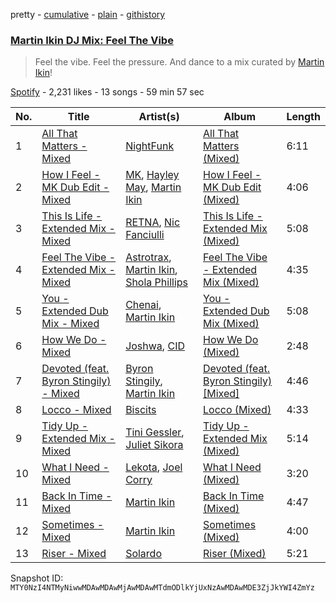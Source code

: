 pretty - [cumulative](/playlists/cumulative/37i9dQZF1DWTvdcM9QUiSL.md) - [plain](/playlists/plain/37i9dQZF1DWTvdcM9QUiSL) - [githistory](https://github.githistory.xyz/mackorone/spotify-playlist-archive/blob/main/playlists/plain/37i9dQZF1DWTvdcM9QUiSL)

### [Martin Ikin DJ Mix: Feel The Vibe](https://open.spotify.com/playlist/37i9dQZF1DWTvdcM9QUiSL)

> Feel the vibe\. Feel the pressure\. And dance to a mix curated by <a href="spotify:artist:7DhdJhd6DrxeJlUajwttd1">Martin Ikin</a>!

[Spotify](https://open.spotify.com/user/spotify) - 2,231 likes - 13 songs - 59 min 57 sec

| No. | Title | Artist(s) | Album | Length |
|---|---|---|---|---|
| 1 | [All That Matters \- Mixed](https://open.spotify.com/track/255sceeP31hFV5VECUTWnQ) | [NightFunk](https://open.spotify.com/artist/1UgUBnYpGyrYfGIfkMp08O) | [All That Matters \(Mixed\)](https://open.spotify.com/album/5QSMQCBktGELiLzTx5oUY5) | 6:11 |
| 2 | [How I Feel \- MK Dub Edit \- Mixed](https://open.spotify.com/track/3YrNoR9C3jWboGcpfT8nVm) | [MK](https://open.spotify.com/artist/1yqxFtPHKcGcv6SXZNdyT9), [Hayley May](https://open.spotify.com/artist/1WcwbtAnG5HWNbPPK84ued), [Martin Ikin](https://open.spotify.com/artist/7DhdJhd6DrxeJlUajwttd1) | [How I Feel \- MK Dub Edit \(Mixed\)](https://open.spotify.com/album/1oiF4VZuTFGQZEeXquHHQ6) | 4:06 |
| 3 | [This Is Life \- Extended Mix \- Mixed](https://open.spotify.com/track/3VFAUNNm0UvRt4zqjxUQne) | [RETNA](https://open.spotify.com/artist/4GlYRE9Z9Uuo22oMUlWRAz), [Nic Fanciulli](https://open.spotify.com/artist/7btR5VXutQv39SDEzcfXEk) | [This Is Life \- Extended Mix \(Mixed\)](https://open.spotify.com/album/5fg2kSDKgWi3HoaDZ13REW) | 5:08 |
| 4 | [Feel The Vibe \- Extended Mix \- Mixed](https://open.spotify.com/track/1bI0Qx5SUaIlscdJs6ru31) | [Astrotrax](https://open.spotify.com/artist/0a2I09UQdWzcaUNwdjSjuc), [Martin Ikin](https://open.spotify.com/artist/7DhdJhd6DrxeJlUajwttd1), [Shola Phillips](https://open.spotify.com/artist/28sPI1wCY2agHaLPz2Y5O3) | [Feel The Vibe \- Extended Mix \(Mixed\)](https://open.spotify.com/album/26kcXeugaOZAb3Pi5IQVzP) | 4:35 |
| 5 | [You \- Extended Dub Mix \- Mixed](https://open.spotify.com/track/3giUF0FVpI0u4Xvdofkkkb) | [Chenai](https://open.spotify.com/artist/1OIiJfaxjDFfRRZG061t3w), [Martin Ikin](https://open.spotify.com/artist/7DhdJhd6DrxeJlUajwttd1) | [You \- Extended Dub Mix \(Mixed\)](https://open.spotify.com/album/3V9ejsDIn7Vc0DSo4c5vYZ) | 5:08 |
| 6 | [How We Do \- Mixed](https://open.spotify.com/track/57VMv2FXJhIgtcAsPqTAWs) | [Joshwa](https://open.spotify.com/artist/1PzAgFVk9v8cxn9flrqrv5), [CID](https://open.spotify.com/artist/4FCzCS0KEgb0rgySWINItO) | [How We Do \(Mixed\)](https://open.spotify.com/album/31XXHmGIDXAXP6h6wNxcJZ) | 2:48 |
| 7 | [Devoted \(feat\. Byron Stingily\) \- Mixed](https://open.spotify.com/track/7CJfV8ytT86MnqBq4QNKle) | [Byron Stingily](https://open.spotify.com/artist/3EoFVszwsvsw0Cr7b4ncaD), [Martin Ikin](https://open.spotify.com/artist/7DhdJhd6DrxeJlUajwttd1) | [Devoted \(feat\. Byron Stingily\) \[Mixed\]](https://open.spotify.com/album/28y1fO6I0LAPOx5wqVIwYp) | 4:46 |
| 8 | [Locco \- Mixed](https://open.spotify.com/track/2JrWvGyKrwJRIKeE7SAdeh) | [Biscits](https://open.spotify.com/artist/052B9SONfhoScw7dgYWw5o) | [Locco \(Mixed\)](https://open.spotify.com/album/5K25uw8cr8ggshtlfUKBQ1) | 4:33 |
| 9 | [Tidy Up \- Extended Mix \- Mixed](https://open.spotify.com/track/3QQABIppzlxV23h0yvi63N) | [Tini Gessler](https://open.spotify.com/artist/5k1fr2qbGZrk40njMAyv0x), [Juliet Sikora](https://open.spotify.com/artist/27dP6YOr1pGNXLpHRLjvYx) | [Tidy Up \- Extended Mix \(Mixed\)](https://open.spotify.com/album/0uVdl1dKAcDAPQagZ25mVM) | 5:14 |
| 10 | [What I Need \- Mixed](https://open.spotify.com/track/6eQOiLhqKXqFEDgQs3LmYz) | [Lekota](https://open.spotify.com/artist/4DXQ3UFHciEdLjwwJe3gEU), [Joel Corry](https://open.spotify.com/artist/6DgP9otnZw5z6daOntINxp) | [What I Need \(Mixed\)](https://open.spotify.com/album/4SbqHjEEHXYseqcU46eJuf) | 3:20 |
| 11 | [Back In Time \- Mixed](https://open.spotify.com/track/0UlQtmoRhU6b3SXXH9mXT7) | [Martin Ikin](https://open.spotify.com/artist/7DhdJhd6DrxeJlUajwttd1) | [Back In Time \(Mixed\)](https://open.spotify.com/album/5jsFGdVoTgqpDpkkXtTEk7) | 4:47 |
| 12 | [Sometimes \- Mixed](https://open.spotify.com/track/0xVcWX7uPc9EPiqGNvpaB2) | [Martin Ikin](https://open.spotify.com/artist/7DhdJhd6DrxeJlUajwttd1) | [Sometimes \(Mixed\)](https://open.spotify.com/album/4F2f0xbm442BR46u41EakB) | 4:00 |
| 13 | [Riser \- Mixed](https://open.spotify.com/track/4In3OThxYpi8XBGutltMWI) | [Solardo](https://open.spotify.com/artist/0oO1IaDOBSeI96HbnCa5pZ) | [Riser \(Mixed\)](https://open.spotify.com/album/5yImYEowF3HPlY4PTsxDLK) | 5:21 |

Snapshot ID: `MTY0NzI4NTMyNiwwMDAwMDAwMjAwMDAwMTdmODlkYjUxNzAwMDAwMDE3ZjJkYWI4ZmYz`
